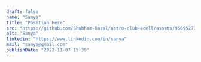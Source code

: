 ```yaml
---
draft: false
name: "Sanya"
title: "Position Here"
src: "https://github.com/Shubham-Rasal/astro-club-ecell/assets/95695273/cef629b0-08c2-433d-a0ee-5083064f6c1b"
alt: "Sanya"
linkedin: "https://www.linkedin.com/in/sanya"
mail: "sanya@gmail.com"
publishDate: "2022-11-07 15:39"
---
```

